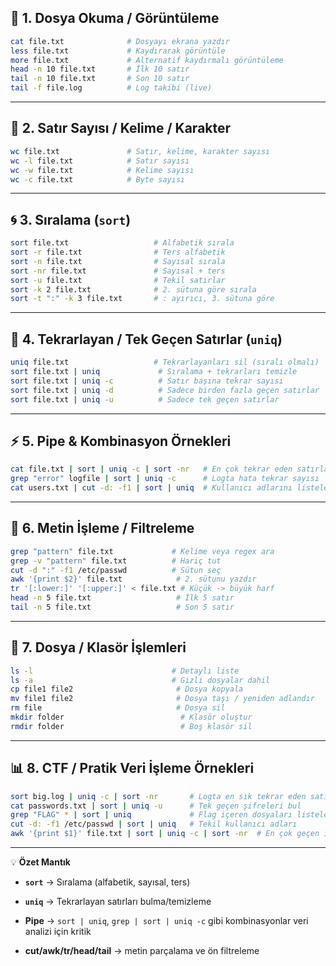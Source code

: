 ## 📂 1. Dosya Okuma / Görüntüleme

```bash
cat file.txt              # Dosyayı ekrana yazdır
less file.txt             # Kaydırarak görüntüle
more file.txt             # Alternatif kaydırmalı görüntüleme
head -n 10 file.txt       # İlk 10 satır
tail -n 10 file.txt       # Son 10 satır
tail -f file.log          # Log takibi (live)
```

---

## 🔢 2. Satır Sayısı / Kelime / Karakter

```bash
wc file.txt               # Satır, kelime, karakter sayısı
wc -l file.txt            # Satır sayısı
wc -w file.txt            # Kelime sayısı
wc -c file.txt            # Byte sayısı
```

---

## 🌀 3. Sıralama (`sort`)

```bash
sort file.txt                   # Alfabetik sırala
sort -r file.txt                # Ters alfabetik
sort -n file.txt                # Sayısal sırala
sort -nr file.txt               # Sayısal + ters
sort -u file.txt                # Tekil satırlar
sort -k 2 file.txt              # 2. sütuna göre sırala
sort -t ":" -k 3 file.txt       # : ayırıcı, 3. sütuna göre
```

---

## 🔹 4. Tekrarlayan / Tek Geçen Satırlar (`uniq`)

```bash
uniq file.txt                   # Tekrarlayanları sil (sıralı olmalı)
sort file.txt | uniq             # Sıralama + tekrarları temizle
sort file.txt | uniq -c          # Satır başına tekrar sayısı
sort file.txt | uniq -d          # Sadece birden fazla geçen satırlar
sort file.txt | uniq -u          # Sadece tek geçen satırlar
```

---

## ⚡ 5. Pipe & Kombinasyon Örnekleri

```bash
cat file.txt | sort | uniq -c | sort -nr   # En çok tekrar eden satırları sırala
grep "error" logfile | sort | uniq -c      # Logta hata tekrar sayısı
cat users.txt | cut -d: -f1 | sort | uniq  # Kullanıcı adlarını listele
```

---

## 🔑 6. Metin İşleme / Filtreleme

```bash
grep "pattern" file.txt             # Kelime veya regex ara
grep -v "pattern" file.txt          # Hariç tut
cut -d ":" -f1 /etc/passwd          # Sütun seç
awk '{print $2}' file.txt            # 2. sütunu yazdır
tr '[:lower:]' '[:upper:]' < file.txt # Küçük -> büyük harf
head -n 5 file.txt                   # İlk 5 satır
tail -n 5 file.txt                   # Son 5 satır
```

---

## 🐚 7. Dosya / Klasör İşlemleri

```bash
ls -l                               # Detaylı liste
ls -a                               # Gizli dosyalar dahil
cp file1 file2                       # Dosya kopyala
mv file1 file2                       # Dosya taşı / yeniden adlandır
rm file                              # Dosya sil
mkdir folder                          # Klasör oluştur
rmdir folder                          # Boş klasör sil
```

---

## 📊 8. CTF / Pratik Veri İşleme Örnekleri

```bash
sort big.log | uniq -c | sort -nr       # Logta en sık tekrar eden satırlar
cat passwords.txt | sort | uniq -u      # Tek geçen şifreleri bul
grep "FLAG" * | sort | uniq             # Flag içeren dosyaları listele
cut -d: -f1 /etc/passwd | sort | uniq   # Tekil kullanıcı adları
awk '{print $1}' file.txt | sort | uniq -c | sort -nr  # En çok geçen ilk sütun
```

---

💡 **Özet Mantık**

- **`sort`** → Sıralama (alfabetik, sayısal, ters)
    
- **`uniq`** → Tekrarlayan satırları bulma/temizleme
    
- **Pipe** → `sort | uniq`, `grep | sort | uniq -c` gibi kombinasyonlar veri analizi için kritik
    
- **cut/awk/tr/head/tail** → metin parçalama ve ön filtreleme
    
